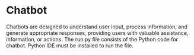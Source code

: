 # Chatbot
Chatbots are designed to understand user input, process information, and generate appropriate responses, providing users with valuable assistance, information, or actions.
The run.py file consists of the Python code for chatbot.
Python IDE must be installed to run the file.
